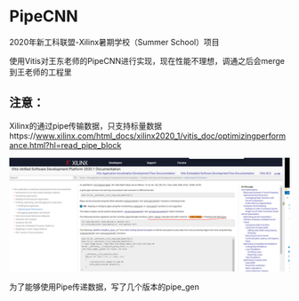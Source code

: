 # PipeCNN
2020年新工科联盟-Xilinx暑期学校（Summer School）项目

使用Vitis对王东老师的PipeCNN进行实现，现在性能不理想，调通之后会merge到王老师的工程里



## 注意：

Xilinx的通过pipe传输数据，只支持标量数据https://www.xilinx.com/html_docs/xilinx2020_1/vitis_doc/optimizingperformance.html?hl=read_pipe_block

![](./images/pipe.PNG)

为了能够使用Pipe传递数据，写了几个版本的pipe_gen